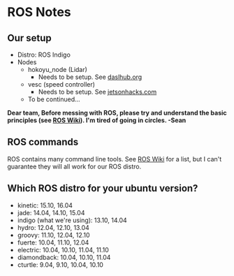 # ROS Notes
## Our setup
* Distro: ROS Indigo
* Nodes
	* hokoyu_node (Lidar)
		* Needs to be setup. See [daslhub.org](http://www.daslhub.org/unlv/wiki/doku.php?id=using_ros_to_read_data_from_a_hokuyo_scanning_laser_rangefinder)
	* vesc (speed controller)
		*	Needs to be setup. See [jetsonhacks.com](https://www.jetsonhacks.com/2017/06/01/get-your-motor-running-vesc-jetson-racecar-build/)
	*	To be continued...

__Dear team,
    Before messing with ROS, please try and understand the basic principles (see [ROS Wiki](http://wiki.ros.org/ROS/Introduction)). I'm tired of going in circles.
	-Sean__

## ROS commands
ROS contains many command line tools. See [ROS Wiki](http://wiki.ros.org/ROS/CommandLineTools) for a list, but I can't guarantee they will all work for our ROS distro.

## Which ROS distro for your ubuntu version?
* kinetic: 15.10, 16.04
* jade: 14.04, 14.10, 15.04
* indigo (what we're using): 13.10, 14.04
* hydro: 12.04, 12.10, 13.04
* groovy: 11.10, 12.04, 12.10
* fuerte: 10.04, 11.10, 12.04
* electric: 10.04, 10.10, 11.04, 11.10
* diamondback: 10.04, 10.10, 11.04
* cturtle: 9.04, 9.10, 10.04, 10.10